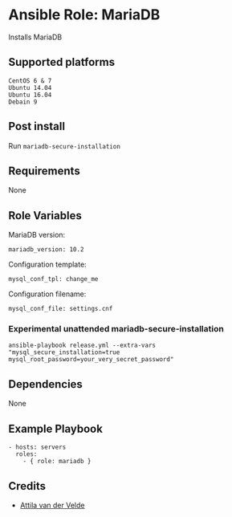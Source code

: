 # Ansible Role: MariaDB

Installs MariaDB

## Supported platforms

```
CentOS 6 & 7
Ubuntu 14.04
Ubuntu 16.04
Debain 9
```

## Post install

Run `mariadb-secure-installation`

## Requirements

None

## Role Variables

MariaDB version:

```
mariadb_version: 10.2
```

Configuration template:

```
mysql_conf_tpl: change_me
```

Configuration filename:

```
mysql_conf_file: settings.cnf
```

### Experimental unattended mariadb-secure-installation

```
ansible-playbook release.yml --extra-vars "mysql_secure_installation=true mysql_root_password=your_very_secret_password"
```

## Dependencies

None

## Example Playbook

```
- hosts: servers
  roles:
    - { role: mariadb }
```

## Credits

- [Attila van der Velde](https://github.com/vdvm)
